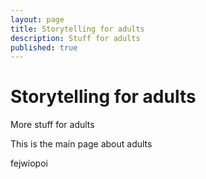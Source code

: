 ```yaml
---
layout: page
title: Storytelling for adults
description: Stuff for adults
published: true
---
```




# Storytelling for adults

More stuff for adults

This is the main page about adults

fejwiopoi

